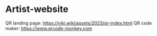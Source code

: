 # Artist-website
QR landing page: https://viki.wiki/assets/2023/qr-index.html
QR code maker: https://www.qrcode-monkey.com

